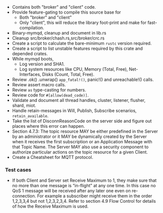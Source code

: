 * Contains both "broker" and "client" code.
* Provide feature-gating to compile this source base for
  * Both "broker" and "client"
  * Only "client", this will reduce the library foot-print and make for fast-compilation.
* Binary-mymqd, cleanup and document in lib.rs
* Cleanup src/broker/chash.rs,src/broker/crc.rs
* Create a script to calculate the bare-minimum `rustc` version required.
* Create a script to list unstable features required by this crate and depended crates.
* While mymqd boots,
  * Log version and SHA1.
  * Log system resources like CPU, Memory (Total, Free), Net-Interfaces,
    Disks (Count, Total, Free).
* Review .ok() .unwrap() `app_fatal!()`, panic!() and unreachable!() calls.
* Review assert macro calls.
* Review `as` type-casting for numbers.
* Review code for `#[allow(dead_code)]`.
* Validate and document all thread handles, cluster, listener, flusher, shard, miot.
* Handle retain-messages in Will, Publish, Subscribe scenarios, `retain_available`.
* Take the list of DisconnReasonCode on the server side and figure out places where
  this error can happen.
* Section 4.7.3: The topic resource MAY be either predefined in the Server by an
  administrator or it MAY be dynamically created by the Server when it receives the
  first subscription or an Application Message with that Topic Name. The Server MAY also
  use a security component to authorize particular actions on the topic resource for a
  given Client.
* Create a Cheatsheet for MQTT protocol.

### Test cases

* If both Client and Server set Receive Maximum to 1, they make sure that no more than
  one message is “in-flight” at any one time. In this case no QoS 1 message will be
  received after any later one even on re-connection. For example a subscriber might
  receive them in the order 1,2,3,3,4 but not 1,2,3,2,3,4. Refer to section 4.9 Flow
  Control for details of how the Receive Maximum is used.
